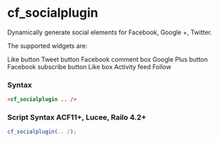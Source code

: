 # cf_socialplugin

Dynamically generate social elements for Facebook, Google +, Twitter.

The supported widgets are:

Like button
Tweet button
Facebook comment box
Google Plus button
Facebook subscribe button
Like box
Activity feed
Follow

### Syntax

```html
<cf_socialplugin .. />
```

### Script Syntax ACF11+, Lucee, Railo 4.2+

```javascript
cf_socialplugin(.. /);
```
